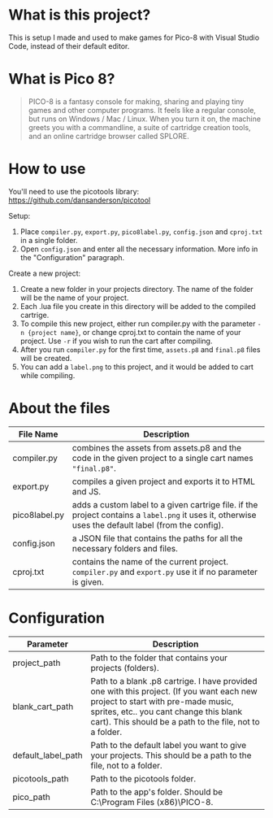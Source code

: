 # What is this project?
This is setup I made and used to make games for Pico-8 with Visual Studio Code, instead of their default editor.

# What is Pico 8?
>PICO-8 is a fantasy console for making, sharing and playing tiny games and other computer programs. It feels like a regular console, but runs on Windows / Mac / Linux. When you turn it on, the machine greets you with a commandline, a suite of cartridge creation tools, and an online cartridge browser called SPLORE.

# How to use
You'll need to use the picotools library: https://github.com/dansanderson/picotool

Setup:
1. Place `compiler.py`, `export.py`, `pico8label.py`, `config.json` and `cproj.txt` in a single folder.
2. Open `config.json` and enter all the necessary information. More info in the "Configuration" paragraph.

Create a new project:
1. Create a new folder in your projects directory. The name of the folder will be the name of your project.
2. Each .lua file you create in this directory will be added to the compiled cartrige.
3. To compile this new project, either run compiler.py with the parameter `-n {project name}`, or change cproj.txt to contain the name of your project. Use `-r` if you wish to run the cart after compiling.
4. After you run `compiler.py` for the first time, `assets.p8` and `final.p8` files will be created.
5. You can add a `label.png` to this project, and it would be added to cart while compiling.

# About the files
File Name | Description
--- | ---
compiler.py | combines the assets from assets.p8 and the code in the given project to a single cart names `"final.p8"`.
export.py | compiles a given project and exports it to HTML and JS.
pico8label.py | adds a custom label to a given cartrige file. if the project contains a `label.png` it uses it, otherwise uses the default label (from the config).
config.json | a JSON file that contains the paths for all the necessary folders and files.
cproj.txt | contains the name of the current project. `compiler.py` and `export.py` use it if no parameter is given.

# Configuration
Parameter | Description
--- | ---
project_path | Path to the folder that contains your projects (folders).
blank_cart_path | Path to a blank .p8 cartrige. I have provided one with this project. (If you want each new project to start with pre-made music, sprites, etc.. you cant change this blank cart). This should be a path to the file, not to a folder.
default_label_path | Path to the default label you want to give your projects. This should be a path to the file, not to a folder.
picotools_path | Path to the picotools folder.
pico_path | Path to the app's folder. Should be C:\Program Files (x86)\PICO-8\.

